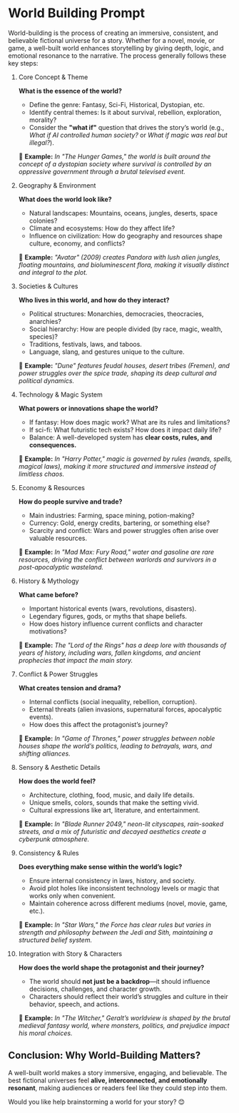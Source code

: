 # World Building Prompt

World-building is the process of creating an immersive, consistent, and believable fictional universe for a story. Whether for a novel, movie, or game, a well-built world enhances storytelling by giving depth, logic, and emotional resonance to the narrative. The process generally follows these key steps:

1. Core Concept & Theme

    **What is the essence of the world?**

    - Define the genre: Fantasy, Sci-Fi, Historical, Dystopian, etc.
    - Identify central themes: Is it about survival, rebellion, exploration, morality?
    - Consider the **"what if"** question that drives the story’s world (e.g., _What if AI controlled human society?_ or _What if magic was real but illegal?_).

    🔹 **Example:** _In "The Hunger Games," the world is built around the concept of a dystopian society where survival is controlled by an oppressive government through a brutal televised event._

2. Geography & Environment

    **What does the world look like?**

    - Natural landscapes: Mountains, oceans, jungles, deserts, space colonies?
    - Climate and ecosystems: How do they affect life?
    - Influence on civilization: How do geography and resources shape culture, economy, and conflicts?

    🔹 **Example:** _"Avatar" (2009) creates Pandora with lush alien jungles, floating mountains, and bioluminescent flora, making it visually distinct and integral to the plot._

3. Societies & Cultures

    **Who lives in this world, and how do they interact?**

    - Political structures: Monarchies, democracies, theocracies, anarchies?
    - Social hierarchy: How are people divided (by race, magic, wealth, species)?
    - Traditions, festivals, laws, and taboos.
    - Language, slang, and gestures unique to the culture.

    🔹 **Example:** _"Dune" features feudal houses, desert tribes (Fremen), and power struggles over the spice trade, shaping its deep cultural and political dynamics._

4. Technology & Magic System

    **What powers or innovations shape the world?**

    - If fantasy: How does magic work? What are its rules and limitations?
    - If sci-fi: What futuristic tech exists? How does it impact daily life?
    - Balance: A well-developed system has **clear costs, rules, and consequences.**

    🔹 **Example:** _In "Harry Potter," magic is governed by rules (wands, spells, magical laws), making it more structured and immersive instead of limitless chaos._

5. Economy & Resources

    **How do people survive and trade?**

    - Main industries: Farming, space mining, potion-making?
    - Currency: Gold, energy credits, bartering, or something else?
    - Scarcity and conflict: Wars and power struggles often arise over valuable resources.

    🔹 **Example:** _In "Mad Max: Fury Road," water and gasoline are rare resources, driving the conflict between warlords and survivors in a post-apocalyptic wasteland._

6. History & Mythology

    **What came before?**

    - Important historical events (wars, revolutions, disasters).
    - Legendary figures, gods, or myths that shape beliefs.
    - How does history influence current conflicts and character motivations?

    🔹 **Example:** _The "Lord of the Rings" has a deep lore with thousands of years of history, including wars, fallen kingdoms, and ancient prophecies that impact the main story._

7. Conflict & Power Struggles

    **What creates tension and drama?**

    - Internal conflicts (social inequality, rebellion, corruption).
    - External threats (alien invasions, supernatural forces, apocalyptic events).
    - How does this affect the protagonist’s journey?

    🔹 **Example:** _In "Game of Thrones," power struggles between noble houses shape the world’s politics, leading to betrayals, wars, and shifting alliances._

8. Sensory & Aesthetic Details

    **How does the world feel?**

    - Architecture, clothing, food, music, and daily life details.
    - Unique smells, colors, sounds that make the setting vivid.
    - Cultural expressions like art, literature, and entertainment.

    🔹 **Example:** _In "Blade Runner 2049," neon-lit cityscapes, rain-soaked streets, and a mix of futuristic and decayed aesthetics create a cyberpunk atmosphere._

9. Consistency & Rules

    **Does everything make sense within the world’s logic?**

    - Ensure internal consistency in laws, history, and society.
    - Avoid plot holes like inconsistent technology levels or magic that works only when convenient.
    - Maintain coherence across different mediums (novel, movie, game, etc.).

    🔹 **Example:** _In "Star Wars," the Force has clear rules but varies in strength and philosophy between the Jedi and Sith, maintaining a structured belief system._

10. Integration with Story & Characters

    **How does the world shape the protagonist and their journey?**

    - The world should **not just be a backdrop**—it should influence decisions, challenges, and character growth.
    - Characters should reflect their world’s struggles and culture in their behavior, speech, and actions.

    🔹 **Example:** _In "The Witcher," Geralt’s worldview is shaped by the brutal medieval fantasy world, where monsters, politics, and prejudice impact his moral choices._

## **Conclusion: Why World-Building Matters?**

A well-built world makes a story immersive, engaging, and believable. The best fictional universes feel **alive, interconnected, and emotionally resonant**, making audiences or readers feel like they could step into them.

Would you like help brainstorming a world for your story? 😊
